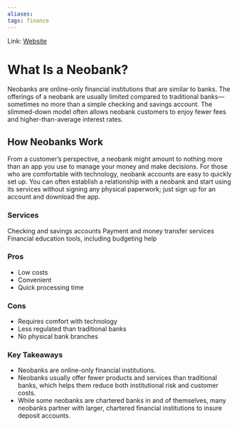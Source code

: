 ```yaml
---
aliases:
tags: finance
---
```

Link: [Website](https://www.thebalance.com/what-is-a-neobank-and-should-you-try-one-4186468)

# What Is a Neobank?
Neobanks are online-only financial institutions that are similar to banks. The offerings of a neobank are usually limited compared to traditional banks—sometimes no more than a simple checking and savings account. The slimmed-down model often allows neobank customers to enjoy fewer fees and higher-than-average interest rates.

## How Neobanks Work
From a customer’s perspective, a neobank might amount to nothing more than an app you use to manage your money and make decisions. For those who are comfortable with technology, neobank accounts are easy to quickly set up. You can often establish a relationship with a neobank and start using its services without signing any physical paperwork; just sign up for an account and download the app.

### Services
Checking and savings accounts
Payment and money transfer services
Financial education tools, including budgeting help

### Pros
-   Low costs
-   Convenient
-   Quick processing time

### Cons
-   Requires comfort with technology
-   Less regulated than traditional banks
-   No physical bank branches

### Key Takeaways
-   Neobanks are online-only financial institutions.
-   Neobanks usually offer fewer products and services than traditional banks, which helps them reduce both institutional risk and customer costs.
-   While some neobanks are chartered banks in and of themselves, many neobanks partner with larger, chartered financial institutions to insure deposit accounts.